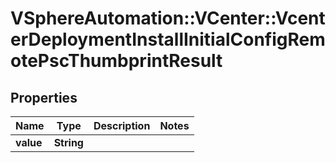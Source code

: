# VSphereAutomation::VCenter::VcenterDeploymentInstallInitialConfigRemotePscThumbprintResult

## Properties
Name | Type | Description | Notes
------------ | ------------- | ------------- | -------------
**value** | **String** |  | 


